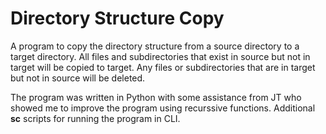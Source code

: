 # Directory Structure Copy

A program to copy the directory structure from a source directory to a target directory. All files and subdirectories that exist in source but not in target will be copied to target. Any files or subdirectories that are in target but not in source will be deleted. 

The program was written in Python with some assistance from JT who showed me to improve the program using recurssive functions. Additional **sc** scripts for running the program in CLI.